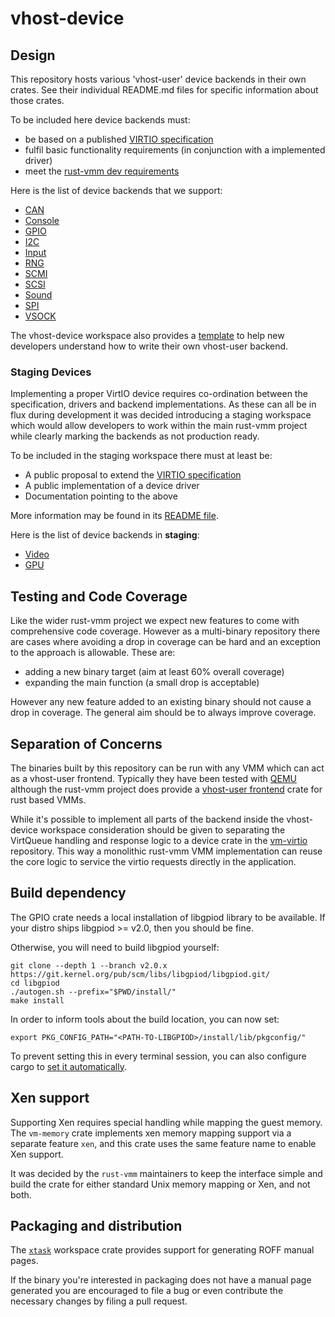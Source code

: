 # vhost-device

## Design

This repository hosts various 'vhost-user' device backends in their own crates.
See their individual README.md files for specific information about those
crates.

To be included here device backends must:

  - be based on a published [VIRTIO specification](https://github.com/oasis-tcs/virtio-spec)
  - fulfil basic functionality requirements (in conjunction with a implemented driver)
  - meet the [rust-vmm dev requirements](https://github.com/rust-vmm/community#publishing-on-cratesio---requirements-list)

Here is the list of device backends that we support:

- [CAN](https://github.com/rust-vmm/vhost-device/blob/main/vhost-device-can/README.md)
- [Console](https://github.com/rust-vmm/vhost-device/blob/main/vhost-device-console/README.md)
- [GPIO](https://github.com/rust-vmm/vhost-device/blob/main/vhost-device-gpio/README.md)
- [I2C](https://github.com/rust-vmm/vhost-device/blob/main/vhost-device-i2c/README.md)
- [Input](https://github.com/rust-vmm/vhost-device/blob/main/vhost-device-input/README.md)
- [RNG](https://github.com/rust-vmm/vhost-device/blob/main/vhost-device-rng/README.md)
- [SCMI](https://github.com/rust-vmm/vhost-device/blob/main/vhost-device-scmi/README.md)
- [SCSI](https://github.com/rust-vmm/vhost-device/blob/main/vhost-device-scsi/README.md)
- [Sound](https://github.com/rust-vmm/vhost-device/blob/main/vhost-device-sound/README.md)
- [SPI](https://github.com/rust-vmm/vhost-device/blob/main/vhost-device-spi/README.md)
- [VSOCK](https://github.com/rust-vmm/vhost-device/blob/main/vhost-device-vsock/README.md)

The vhost-device workspace also provides a
[template](https://github.com/rust-vmm/vhost-device/blob/main/vhost-device-template/README.md)
to help new developers understand how to write their own vhost-user backend.

### Staging Devices

Implementing a proper VirtIO device requires co-ordination between the
specification, drivers and backend implementations. As these can all
be in flux during development it was decided introducing a staging
workspace which would allow developers to work within the main rust-vmm
project while clearly marking the backends as not production ready.

To be included in the staging workspace there must at least be:

  - A public proposal to extend the [VIRTIO specification](https://github.com/oasis-tcs/virtio-spec)
  - A public implementation of a device driver
  - Documentation pointing to the above

More information may be found in its [README file](./staging/README.md).

Here is the list of device backends in **staging**:

- [Video](https://github.com/rust-vmm/vhost-device/blob/main/staging/vhost-device-video/README.md)
- [GPU](https://github.com/rust-vmm/vhost-device/blob/main/staging/vhost-device-gpu/README.md)

<!--
Template:

- [`_DEVICE_NAME_`](https://github.com/rust-vmm/vhost-device/blob/main/staging/vhost-device-_DEVICE_NAME_/README.md)

-->

## Testing and Code Coverage

Like the wider rust-vmm project we expect new features to come with
comprehensive code coverage. However as a multi-binary repository
there are cases where avoiding a drop in coverage can be hard and an
exception to the approach is allowable. These are:

* adding a new binary target (aim at least 60% overall coverage)
* expanding the main function (a small drop is acceptable)

However any new feature added to an existing binary should not cause a
drop in coverage. The general aim should be to always improve
coverage.

## Separation of Concerns

The binaries built by this repository can be run with any VMM which
can act as a vhost-user frontend. Typically they have been tested with
[QEMU](https://www.qemu.org) although the rust-vmm project does
provide a [vhost-user
frontend](https://github.com/rust-vmm/vhost/tree/main/vhost/src/vhost_user)
crate for rust based VMMs.

While it's possible to implement all parts of the backend inside the
vhost-device workspace consideration should be given to separating the
VirtQueue handling and response logic to a device crate in the [vm-virtio](https://github.com/rust-vmm/vm-virtio) repository.
This way a monolithic rust-vmm VMM implementation can reuse the core
logic to service the virtio requests directly in the application.

## Build dependency

The GPIO crate needs a local installation of libgpiod library to be available.
If your distro ships libgpiod >= v2.0, then you should be fine.

Otherwise, you will need to build libgpiod yourself:

    git clone --depth 1 --branch v2.0.x https://git.kernel.org/pub/scm/libs/libgpiod/libgpiod.git/
    cd libgpiod
    ./autogen.sh --prefix="$PWD/install/"
    make install

In order to inform tools about the build location, you can now set:

    export PKG_CONFIG_PATH="<PATH-TO-LIBGPIOD>/install/lib/pkgconfig/"

To prevent setting this in every terminal session, you can also configure
cargo to
[set it automatically](https://doc.rust-lang.org/cargo/reference/config.html#env).

## Xen support

Supporting Xen requires special handling while mapping the guest memory. The
`vm-memory` crate implements xen memory mapping support via a separate feature
`xen`, and this crate uses the same feature name to enable Xen support.

It was decided by the `rust-vmm` maintainers to keep the interface simple and
build the crate for either standard Unix memory mapping or Xen, and not both.

## Packaging and distribution

The [`xtask`](./xtask/) workspace crate provides support for generating ROFF manual pages.

If the binary you're interested in packaging does not have a manual page
generated you are encouraged to file a bug or even contribute the necessary
changes by filing a pull request.
